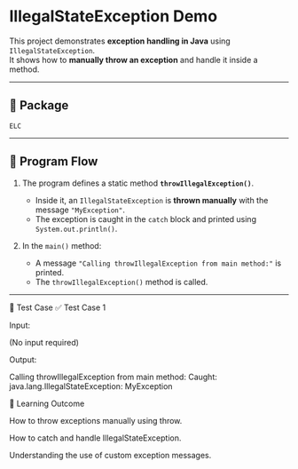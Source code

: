 # IllegalStateException Demo  

This project demonstrates **exception handling in Java** using `IllegalStateException`.  
It shows how to **manually throw an exception** and handle it inside a method.  

---

## 📂 Package  
`ELC`

---

## 📌 Program Flow  
1. The program defines a static method **`throwIllegalException()`**.  
   - Inside it, an `IllegalStateException` is **thrown manually** with the message `"MyException"`.  
   - The exception is caught in the `catch` block and printed using `System.out.println()`.  

2. In the `main()` method:  
   - A message `"Calling throwIllegalException from main method:"` is printed.  
   - The `throwIllegalException()` method is called.  

---

🧪 Test Case
✅ Test Case 1

Input:

(No input required)


Output:

Calling throwIllegalException from main method:
Caught: java.lang.IllegalStateException: MyException

🎯 Learning Outcome

How to throw exceptions manually using throw.

How to catch and handle IllegalStateException.

Understanding the use of custom exception messages.
